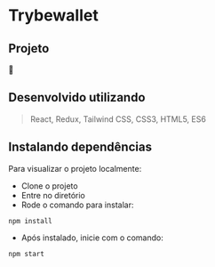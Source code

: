 # Trybewallet

## Projeto

🚧

## Desenvolvido utilizando
> React, Redux, Tailwind CSS, CSS3, HTML5, ES6

## Instalando dependências
Para visualizar o projeto localmente:
- Clone o projeto
- Entre no diretório
- Rode o comando para instalar:
```
npm install
```
- Após instalado, inicie com o comando:
```
npm start
```
